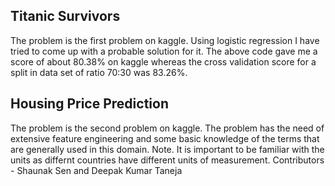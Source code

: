 ## Titanic Survivors

The problem is the first problem on kaggle. Using logistic regression I have tried to come up with a probable solution for it.
The above code gave me a score of about 80.38% on kaggle whereas the cross validation score for a split in data set of ratio 70:30 was 83.26%. 

## Housing Price Prediction 

The problem is the second problem on kaggle. The problem has the need of extensive feature engineering and some basic knowledge of the terms that are generally used in this domain.
Note. It is important to be familiar with the units as differnt countries have different units of measurement.
Contributors - Shaunak Sen and Deepak Kumar Taneja
